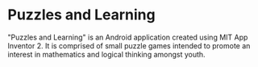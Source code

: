 # Puzzles and Learning

"Puzzles and Learning" is an Android application created using MIT App Inventor 2. It is comprised of small puzzle games intended to promote an interest in mathematics and logical thinking amongst youth.
